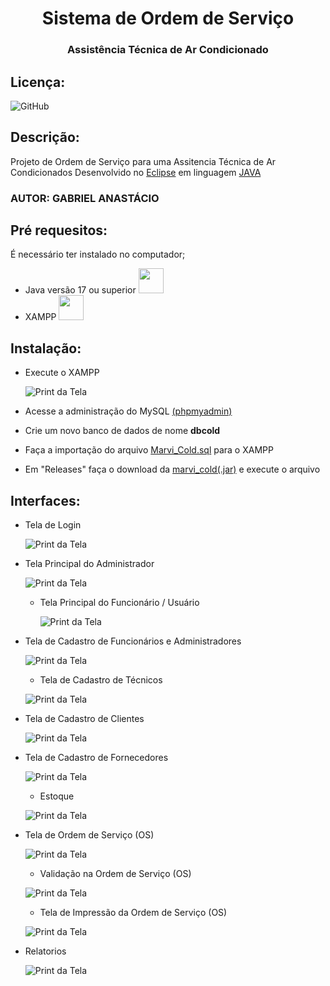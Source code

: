 <h1 align="center">Sistema de Ordem de Serviço</h1>
<h3 align="center">Assistência Técnica de Ar Condicionado</h3>

## Licença: 
![GitHub](https://img.shields.io/github/license/gabpereiraa/sistema_ordem_servico?style=flat-square&logo=github&logoColor=black)

## Descrição:
Projeto de Ordem de Serviço para uma Assitencia Técnica de Ar Condicionados
 Desenvolvido no [Eclipse](https://www.eclipse.org/) em linguagem [JAVA](https://www.java.com/pt-BR/)


### AUTOR: GABRIEL ANASTÁCIO

## Pré requesitos:
É necessário ter instalado no computador;
* Java versão 17 ou superior <a href="https://www.java.com/pt-BR/" > <img src="https://cdn.jsdelivr.net/gh/devicons/devicon/icons/java/java-original-wordmark.svg" width="40" height="40"/> </a>
* XAMPP  <a href="https://www.apachefriends.org/pt_br/index.html" > <img src="https://static-00.iconduck.com/assets.00/xampp-icon-508x512-hsh5ht6u.png" width="40" height="40" /> </a>

 ## Instalação:
* Execute o XAMPP

  ![Print da Tela](https://github.com/gabpereiraa/sistema_ordem_servico/blob/main/img/xampp.png)
* Acesse a administração do MySQL [(phpmyadmin)](https://locallhost.me/phpmyadmin)
* Crie um novo banco de dados de nome **dbcold**
* Faça a importação do arquivo [Marvi_Cold.sql](https://github.com/gabpereiraa/sistema_ordem_servico/blob/main/Marvi_Cold.sql)
 para o XAMPP
* Em "Releases" faça o download da [marvi_cold(.jar)](https://github.com/gabpereiraa/sistema_ordem_servico/releases/download/marvi_cold/marvi_cold.jar)  e execute o arquivo
          
## Interfaces:
* Tela de Login
  
  ![Print da Tela](https://github.com/gabpereiraa/sistema_ordem_servico/blob/main/img/tela_login.png)
* Tela Principal do Administrador

    ![Print da Tela](https://github.com/gabpereiraa/sistema_ordem_servico/blob/main/img/tela_principal_adm.png)
  * Tela Principal do Funcionário / Usuário

    ![Print da Tela](https://github.com/gabpereiraa/sistema_ordem_servico/blob/main/img/tela_principal_user.png)
* Tela de Cadastro de Funcionários e Administradores

     ![Print da Tela](https://github.com/gabpereiraa/sistema_ordem_servico/blob/main/img/tela_funcionarios.png)
  * Tela de Cadastro de Técnicos

  ![Print da Tela](https://github.com/gabpereiraa/sistema_ordem_servico/blob/main/img/tela_tecnicos.png)
* Tela de Cadastro de Clientes

  ![Print da Tela](https://github.com/gabpereiraa/sistema_ordem_servico/blob/main/img/tela_clientes.png)
* Tela de Cadastro de Fornecedores

  ![Print da Tela](https://github.com/gabpereiraa/sistema_ordem_servico/blob/main/img/tela_fornecedores.png)
  * Estoque

  ![Print da Tela](https://github.com/gabpereiraa/sistema_ordem_servico/blob/main/img/tela_produtos.png)
* Tela de Ordem de Serviço (OS)

  ![Print da Tela](https://github.com/gabpereiraa/sistema_ordem_servico/blob/main/img/tela_OS_completa.png)
  * Validação na Ordem de Serviço (OS)

  ![Print da Tela](https://github.com/gabpereiraa/sistema_ordem_servico/blob/main/img/valida%C3%A7%C3%A3o_OS.png)
  * Tela de Impressão da Ordem de Serviço (OS)

  ![Print da Tela](https://github.com/gabpereiraa/sistema_ordem_servico/blob/main/img/impressao_OS_completa.jpg)
* Relatorios

  ![Print da Tela](https://github.com/gabpereiraa/sistema_ordem_servico/blob/main/img/tela_relatorios.png)
